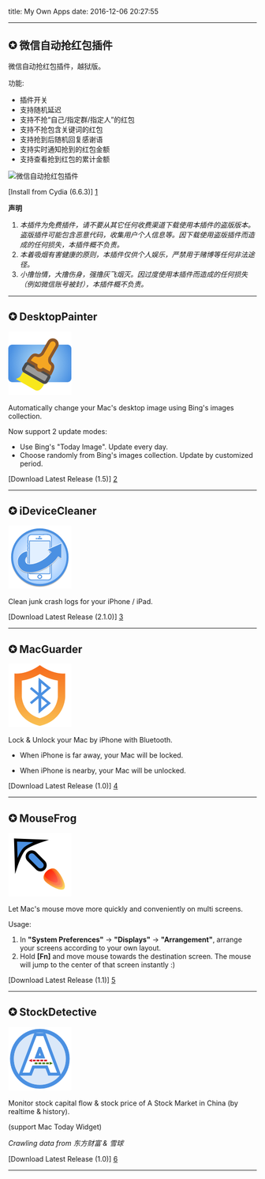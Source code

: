 title: My Own Apps
date: 2016-12-06 20:27:55

-----

## ✪ 微信自动抢红包插件

微信自动抢红包插件，越狱版。

功能:

* 插件开关
* 支持随机延迟
* 支持不抢“自己/指定群/指定人”的红包
* 支持不抢包含关键词的红包
* 支持抢到后随机回复感谢语
* 支持实时通知抢到的红包金额
* 支持查看抢到红包的累计金额

![微信自动抢红包插件](/apps/WeChatRedEnvelop.png)

[Install from Cydia (6.6.3)] [1]

**声明**

1. *本插件为免费插件，请不要从其它任何收费渠道下载使用本插件的盗版版本。盗版插件可能包含恶意代码，收集用户个人信息等。因下载使用盗版插件而造成的任何损失，本插件概不负责。*
2. *本着吸烟有害健康的原则，本插件仅供个人娱乐，严禁用于赌博等任何非法途径。*
3. *小撸怡情，大撸伤身，强撸灰飞烟灭。因过度使用本插件而造成的任何损失（例如微信账号被封），本插件概不负责。*

-----

## ✪ DesktopPainter

![DesktopPainter](/apps/DesktopPainter.png)

Automatically change your Mac's desktop image using Bing's images collection.

Now support 2 update modes:

* Use Bing's "Today Image". Update every day.
* Choose randomly from Bing's images collection. Update by customized period.

[Download Latest Release (1.5)] [2]

-----

## ✪ iDeviceCleaner

![iDeviceCleaner](/apps/iDeviceCleaner.png)

Clean junk crash logs for your iPhone / iPad.

[Download Latest Release (2.1.0)] [3]

-----

## ✪ MacGuarder

![MacGuarder](/apps/MacGuarder.png)

Lock & Unlock your Mac by iPhone with Bluetooth.

* When iPhone is far away, your Mac will be locked.

* When iPhone is nearby, your Mac will be unlocked.

[Download Latest Release (1.0)] [4]

-----

## ✪ MouseFrog

![MouseFrog](/apps/MouseFrog.png)

Let Mac's mouse move more quickly and conveniently on multi screens.

Usage:

1. In **"System Preferences"** -> **"Displays"** -> **"Arrangement"**, arrange your screens according to your own layout.
2. Hold **[Fn]** and move mouse towards the destination screen. The mouse will jump to the center of that screen instantly :)

[Download Latest Release (1.1)] [5]

-----

## ✪ StockDetective

![StockDetective](/apps/StockDetective.png)

Monitor stock capital flow & stock price of A Stock Market in China (by realtime & history).

(support Mac Today Widget)

*Crawling data from 东方财富 & 雪球*

[Download Latest Release (1.0)] [6]

-----

[1]: http://cydia.saurik.com/package/com.gokustudio.wechatredenvelop/
[2]: https://github.com/wzqcongcong/DesktopPainter/releases/download/1.5/DesktopPainter.app.zip
[3]: https://github.com/wzqcongcong/MyMobileCleaner/releases/download/2.1.0/iDeviceCleaner.app.zip
[4]: https://github.com/wzqcongcong/MacGuarder/releases/download/1.0/MacGuarder.app.zip
[5]: https://github.com/wzqcongcong/MouseFrog/releases/download/1.1/MouseFrog.app.zip
[6]: https://github.com/wzqcongcong/StockDetective/releases/download/1.0/StockDetective.app.zip
